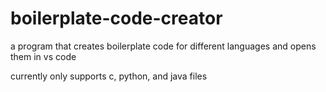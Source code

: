 # boilerplate-code-creator

a program that creates boilerplate code for different languages and opens them in vs code

currently only supports c, python, and java files
